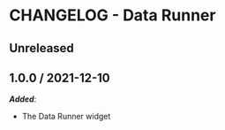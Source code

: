 # CHANGELOG - Data Runner

## Unreleased

## 1.0.0 / 2021-12-10

***Added***:

* The Data Runner widget
